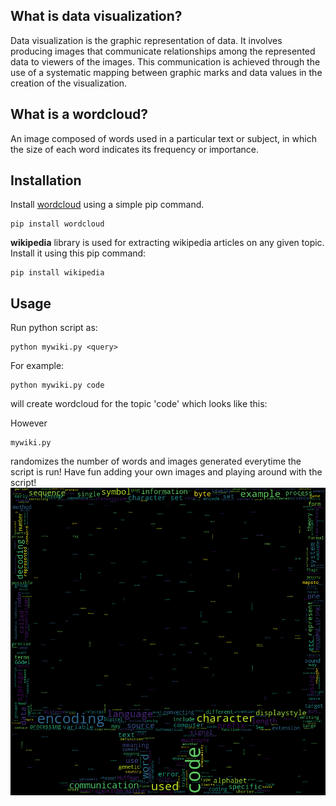 ## What is data visualization?

Data visualization is the graphic representation of data. It involves producing images that communicate relationships among the represented data to viewers of the images. This communication is achieved through the use of a systematic mapping between graphic marks and data values in the creation of the visualization.

## What is a wordcloud?

An image composed of words used in a particular text or subject, in which the size of each word indicates its frequency or importance.

## Installation

Install [wordcloud](https://github.com/amueller/word_cloud) using a simple pip command.

```
pip install wordcloud
```

**wikipedia** library is used for extracting wikipedia articles on any given topic. Install it using this pip command:
```
pip install wikipedia
```
## Usage

Run python script as:

```
python mywiki.py <query>
```

For example:

```
python mywiki.py code
``` 
will create wordcloud for the topic 'code' which looks like this:

However
```
mywiki.py
```
randomizes the number of words and images generated everytime the script is run! Have fun adding your own images and playing around with the script!
![](https://raw.githubusercontent.com/ishani-chakraborty/wikipedia-search-visualization/master/result.png)
